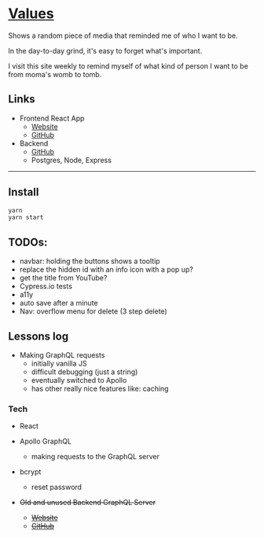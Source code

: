 # [Values](https://fullchee-values.netlify.com/)

Shows a random piece of media that reminded me of who I want to be.

In the day-to-day grind, it's easy to forget what's important.

I visit this site weekly to remind myself of what kind of person I want to be from moma's womb to tomb.

## Links

- Frontend React App
  - [Website](https://fullchee-values.netlify.com/)
  - [GitHub](https://github.com/Fullchee/values-client)
- Backend
  - [GitHub](https://github.com/Fullchee/reminders-backend)
  - Postgres, Node, Express

---

## Install

```bash
yarn
yarn start
```

## TODOs:

- navbar: holding the buttons shows a tooltip
- replace the hidden id with an info icon with a pop up?
- get the title from YouTube?
- Cypress.io tests
- a11y
- auto save after a minute
- Nav: overflow menu for delete (3 step delete)

## Lessons log

- Making GraphQL requests
  - initially vanilla JS
  - difficult debugging (just a string)
  - eventually switched to Apollo
  - has other really nice features like: caching

### Tech

- React
- Apollo GraphQL
  - making requests to the GraphQL server
- bcrypt
  - reset password


- ~~Old and unused Backend GraphQL Server~~
  - ~~[Website](https://fullchee-values-backend.herokuapp.com/)~~
  - ~~[GitHub](https://github.com/Fullchee/values-backend)~~

